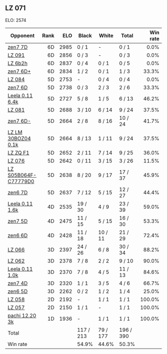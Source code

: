 ## LZ 071 ##

ELO: 2574

Opponent | Rank | ELO | Black | White | Total | Win rate
---------|-----:|----:|-------|-------|-------|-------:
[zen7 7D](zen7%207D.md) | 6D | 2985 | 0 / 1 | - | 0 / 1 | 0.0%
[LZ 091](LZ%20091.md) | 6D | 2856 | 0 / 3 | - | 0 / 3 | 0.0%
[LZ 6b2h](LZ%206b2h.md) | 6D | 2837 | 0 / 4 | 0 / 1 | 0 / 5 | 0.0%
[zen7 6D+](zen7%206D+.md) | 6D | 2834 | 1 / 2 | 0 / 1 | 1 / 3 | 33.3%
[LZ 084](LZ%20084.md) | 5D | 2753 | - | 0 / 4 | 0 / 4 | 0.0%
[zen7 6D](zen7%206D.md) | 5D | 2738 | 0 / 3 | 2 / 3 | 2 / 6 | 33.3%
[Leela 0.11 6.4k](Leela%200.11%206.4k.md) | 5D | 2727 | 5 / 8 | 1 / 5 | 6 / 13 | 46.2%
[LZ 081](LZ%20081.md) | 5D | 2688 | 3 / 10 | 6 / 14 | 9 / 24 | 37.5%
[zen7 6D-](zen7%206D-.md) | 5D | 2664 | 2 / 8 | 8 / 16 | 10 / 24 | 41.7%
[LZ LM 30BOZ04 0.1k](LZ%20LM%2030BOZ04%200.1k.md) | 5D | 2664 | 8 / 13 | 1 / 11 | 9 / 24 | 37.5%
[LZ ZQ F1](LZ%20ZQ%20F1.md) | 5D | 2652 | 2 / 11 | 7 / 14 | 9 / 25 | 36.0%
[LZ 076](LZ%20076.md) | 5D | 2642 | 0 / 11 | 3 / 15 | 3 / 26 | 11.5%
[LZ S05B064F-C77779D0](LZ%20S05B064F-C77779D0.md) | 5D | 2638 | 8 / 20 | 9 / 17 | 17 / 37 | 45.9%
[zen6 7D](zen6%207D.md) | 5D | 2637 | 7 / 12 | 5 / 15 | 12 / 27 | 44.4%
[Leela 0.11 1.6k](Leela%200.11%201.6k.md) | 4D | 2535 | 19 / 30 | 4 / 9 | 23 / 39 | 59.0%
[zen7 5D](zen7%205D.md) | 4D | 2475 | 11 / 15 | 5 / 15 | 16 / 30 | 53.3%
[zen6 6D](zen6%206D.md) | 4D | 2428 | 11 / 18 | 10 / 11 | 21 / 29 | 72.4%
[LZ 066](LZ%20066.md) | 3D | 2397 | 24 / 26 | 6 / 8 | 30 / 34 | 88.2%
[LZ 062](LZ%20062.md) | 3D | 2378 | 7 / 8 | 2 / 2 | 9 / 10 | 90.0%
[Leela 0.11 1.0k](Leela%200.11%201.0k.md) | 3D | 2370 | 7 / 8 | 4 / 5 | 11 / 13 | 84.6%
[zen7 4D](zen7%204D.md) | 3D | 2320 | 1 / 1 | 3 / 5 | 4 / 6 | 66.7%
[zen6 5D](zen6%205D.md) | 3D | 2262 | 0 / 2 | 1 / 2 | 1 / 4 | 25.0%
[LZ 058](LZ%20058.md) | 2D | 2192 | - | 1 / 1 | 1 / 1 | 100.0%
[LZ 057](LZ%20057.md) | 2D | 2150 | 1 / 1 | - | 1 / 1 | 100.0%
[pachi 12.20 3k](pachi%2012.20%203k.md) | 1D | 1936 | - | 1 / 1 | 1 / 1 | 100.0%
Total | | | 117 / 213 | 79 / 177 | 196 / 390 | 
Win rate| | | 54.9% | 44.6% | 50.3% | 
